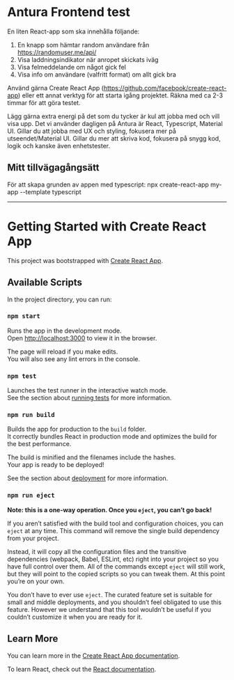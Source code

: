 
# Antura Frontend test

En liten React-app som ska innehålla följande:
1. En knapp som hämtar random användare från https://randomuser.me/api/
2. Visa laddningsindikator när anropet skickats iväg
3. Visa felmeddelande om något gick fel
4. Visa info om användare (valfritt format) om allt gick bra

Använd gärna Create React App (https://github.com/facebook/create-react-app) eller ett annat verktyg för att starta igång projektet. Räkna med ca 2-3 timmar för att göra testet.

Lägg gärna extra energi på det som du tycker är kul att jobba med och vill visa upp. Det vi använder dagligen på Antura är React, Typescript, Material UI. Gillar du att jobba med UX och styling, fokusera mer på utseendet/Material UI. Gillar du mer att skriva kod, fokusera på snygg kod, logik och kanske även enhetstester.
 
 ## Mitt tillvägagångsätt
 För att skapa grunden av appen med typescript: 
 npx create-react-app my-app --template typescript




--------------------------------



# Getting Started with Create React App

This project was bootstrapped with [Create React App](https://github.com/facebook/create-react-app).

## Available Scripts

In the project directory, you can run:

### `npm start`

Runs the app in the development mode.\
Open [http://localhost:3000](http://localhost:3000) to view it in the browser.

The page will reload if you make edits.\
You will also see any lint errors in the console.

### `npm test`

Launches the test runner in the interactive watch mode.\
See the section about [running tests](https://facebook.github.io/create-react-app/docs/running-tests) for more information.

### `npm run build`

Builds the app for production to the `build` folder.\
It correctly bundles React in production mode and optimizes the build for the best performance.

The build is minified and the filenames include the hashes.\
Your app is ready to be deployed!

See the section about [deployment](https://facebook.github.io/create-react-app/docs/deployment) for more information.

### `npm run eject`

**Note: this is a one-way operation. Once you `eject`, you can’t go back!**

If you aren’t satisfied with the build tool and configuration choices, you can `eject` at any time. This command will remove the single build dependency from your project.

Instead, it will copy all the configuration files and the transitive dependencies (webpack, Babel, ESLint, etc) right into your project so you have full control over them. All of the commands except `eject` will still work, but they will point to the copied scripts so you can tweak them. At this point you’re on your own.

You don’t have to ever use `eject`. The curated feature set is suitable for small and middle deployments, and you shouldn’t feel obligated to use this feature. However we understand that this tool wouldn’t be useful if you couldn’t customize it when you are ready for it.

## Learn More

You can learn more in the [Create React App documentation](https://facebook.github.io/create-react-app/docs/getting-started).

To learn React, check out the [React documentation](https://reactjs.org/).
